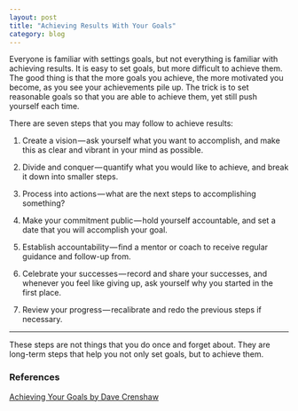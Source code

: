 ```yaml
---
layout: post
title: "Achieving Results With Your Goals"
category: blog
---
```


Everyone is familiar with settings goals, but not everything is familiar with achieving results. It is easy to set goals, but more difficult to achieve them. The good thing is that the more goals you achieve, the more motivated you become, as you see your achievements pile up. The trick is to set reasonable goals so that you are able to achieve them, yet still push yourself each time.

There are seven steps that you may follow to achieve results:

1. Create a vision — ask yourself what you want to accomplish, and make this as clear and vibrant in your mind as possible.

2. Divide and conquer — quantify what you would like to achieve, and break it down into smaller steps.

3. Process into actions — what are the next steps to accomplishing something?

4. Make your commitment public — hold yourself accountable, and set a date that you will accomplish your goal.

5. Establish accountability — find a mentor or coach to receive regular guidance and follow-up from.

6. Celebrate your successes — record and share your successes, and whenever you feel like giving up, ask yourself why you started in the first place.

7. Review your progress — recalibrate and redo the previous steps if necessary.

---

These steps are not things that you do once and forget about. They are long-term steps that help you not only set goals, but to achieve them.

### References

[Achieving Your Goals by Dave Crenshaw](https://www.linkedin.com/learning/achieving-your-goals)
